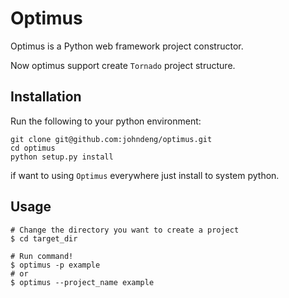 Optimus
=======

Optimus is a Python web framework project constructor.

Now optimus support create `Tornado` project structure.

Installation
---

Run the following to your python environment:
```
git clone git@github.com:johndeng/optimus.git
cd optimus
python setup.py install

```
if want to using `Optimus` everywhere just install to system python.

Usage
---

```
# Change the directory you want to create a project
$ cd target_dir

# Run command!
$ optimus -p example
# or
$ optimus --project_name example
```
